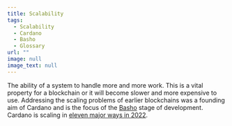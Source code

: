 ```yaml
---
title: Scalability
tags:
  - Scalability
  - Cardano
  - Basho
  - Glossary
url: ""
image: null
image_text: null
---
```


The ability of a system to handle more and more work. This is a vital property for a blockchain or it will become slower and more expensive to use. Addressing the scaling problems of earlier blockchains was a founding aim of Cardano and is the focus of the [Basho](https://www.essentialcardano.io/glossary/basho) stage of development. Cardano is scaling in [eleven major ways in 2022](https://www.essentialcardano.io/article/how-were-scaling-cardano-in-2022).
